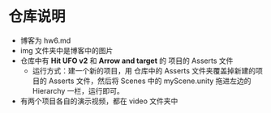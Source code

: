 # 仓库说明



* 博客为 hw6.md
* img 文件夹中是博客中的图片
* 仓库中有 **Hit UFO v2** 和 **Arrow and target** 的 项目的 Asserts 文件
  * 运行方式：建一个新的项目，用 仓库中的 Asserts 文件夹覆盖掉新建的项目的 Asserts 文件，然后将 Scenes 中的 myScene.unity 拖进左边的 Hierarchy 一栏，运行即可。
* 有两个项目各自的演示视频，都在 video 文件夹中

